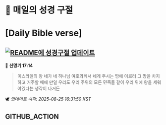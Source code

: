 # 🙏 매일의 성경 구절
# [Daily Bible verse]
## [![README에 성경구절 업데이트](https://github.com/DONGSUKA/first_test/actions/workflows/update-readme-bible.yml/badge.svg)](https://github.com/DONGSUKA/first_test/actions/workflows/update-readme-bible.yml)
<!-- START_BIBLE_VERSE -->
📖 **신명기 17:14**
> 이스라엘의 왕 네가 네 하나님 여호와께서 네게 주시는 땅에 이르러 그 땅을 차지하고 거주할 때에 만일 우리도 우리 주위의 모든 민족들 같이 우리 위에 왕을 세워야겠다는 생각이 나거든

🕊️ _업데이트 시각: 2025-08-25 16:31:50 KST_
  <!-- END_BIBLE_VERSE -->
## GITHUB_ACTION
